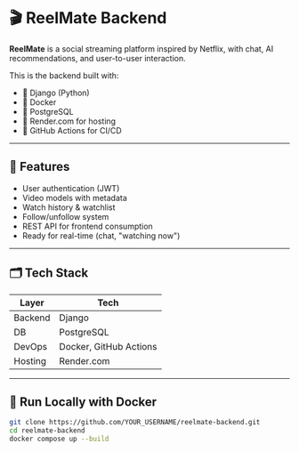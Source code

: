 # 🎬 ReelMate Backend

**ReelMate** is a social streaming platform inspired by Netflix, with chat, AI recommendations, and user-to-user interaction.

This is the backend built with:
- 🐍 Django (Python)
- 🐳 Docker
- 🐘 PostgreSQL
- 🚀 Render.com for hosting
- 🔁 GitHub Actions for CI/CD

---

## 🔧 Features
- User authentication (JWT)
- Video models with metadata
- Watch history & watchlist
- Follow/unfollow system
- REST API for frontend consumption
- Ready for real-time (chat, "watching now")

---

## 🗂️ Tech Stack
| Layer     | Tech         |
|-----------|--------------|
| Backend   | Django       |
| DB        | PostgreSQL   |
| DevOps    | Docker, GitHub Actions |
| Hosting   | Render.com   |

---

## 🐳 Run Locally with Docker

```bash
git clone https://github.com/YOUR_USERNAME/reelmate-backend.git
cd reelmate-backend
docker compose up --build
```
